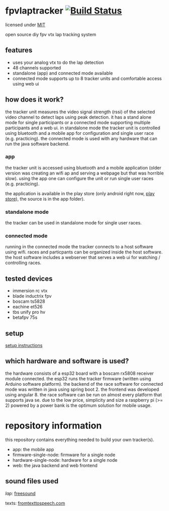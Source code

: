 # fpvlaptracker [![Build Status](https://travis-ci.org/warhog/fpvlaptracker.svg?branch=master)](https://travis-ci.org/warhog/fpvlaptracker)

licensed under [MIT](LICENSE.md)


open source diy fpv vtx lap tracking system


## features
- uses your analog vtx to do the lap detection
- 48 channels supported
- standalone (app) and connected mode available
- connected mode supports up to 8 tracker units and comfortable access using web ui

## how does it work?
the tracker unit measures the video signal strength (rssi) of the selected video channel to detect laps using peak detection. it has a stand alone mode for single participants or a connected mode supporting multiple participants and a web ui. in standalone mode the tracker unit is controlled using bluetooth and a mobile app for configuration and single user race (e.g. practicing). the connected mode is used with any hardware that can run the java software backend.

### app
the tracker unit is accessed using bluetooth and a mobile application (older version was creating an wifi ap and serving a webpage but that was horrible slow). using the app one can configure the unit or run single user races (e.g. practicing).

the application is available in the play store (only android right now, [play store](https://play.google.com/store/apps/details?id=de.warhog.fpvlaptracker)), the source is in the app folder).

### standalone mode
the tracker can be used in standalone mode for single user races.

### connected mode
running in the connected mode the tracker connects to a host software using wifi. races and particpants can be organized inside the host software. the host software includes a webserver that serves a web ui for watching / controlling races.

## tested devices
* immersion rc vtx
* blade inductrix fpv
* boscam ts5828
* eachine et526
* tbs unify pro hv
* betafpv 75s

## setup
[setup instructions](docs/setup.md)
    
## which hardware and software is used?
the hardware consists of a esp32 board with a boscam rx5808 receiver module connected. the esp32 runs the tracker firmware (written using Arduino software platform).
the backend of the race software for connected mode was written in java using spring boot 2. the frontend was developed using angular 8. the race software can be run on almost every platform that supports java se.
due to the low price, simplicity and size a raspberry pi (>= 2) powered by a power bank is the optimum solution for mobile usage.

# repository information
this repository contains everything needed to build your own tracker(s).

* app: the mobile app
* firmware-single-node: firmware for a single node
* hardware-single-node: hardware for a single node
* web: the java backend and web frontend

## sound files used
_lap:_ [freesound](https://www.freesound.org/people/StaneStane/sounds/73560/)

texts: [fromtexttospeech.com](http://www.fromtexttospeech.com/)
